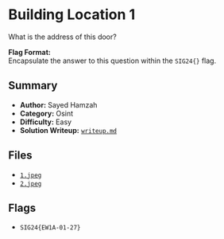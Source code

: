 # Building Location 1

What is the address of this door? 

**Flag Format:** \
Encapsulate the answer to this question within the `SIG24{}` flag.

## Summary
- **Author:** Sayed Hamzah
- **Category:** Osint
- **Difficulty:** Easy
- **Solution Writeup:** [`writeup.md`](./soln/writeup.md)

## Files
- [`1.jpeg`](./dist/1.jpeg)
- [`2.jpeg`](./dist/2.jpeg)

## Flags
- `SIG24{EW1A-01-27}`
